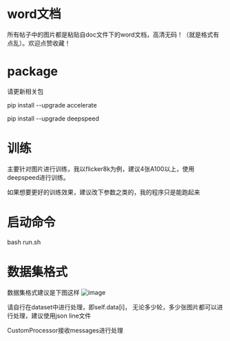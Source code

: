 # word文档
所有帖子中的图片都是粘贴自doc文件下的word文档，高清无码！（就是格式有点乱）。欢迎点赞收藏！

# package
请更新相关包

pip install --upgrade accelerate

pip install --upgrade deepspeed

# 训练
主要针对图片进行训练，我以flicker8k为例，建议4张A100以上，使用deepspeed进行训练。

如果想要更好的训练效果，建议改下参数之类的，我的程序只是能跑起来

# 启动命令
bash run.sh

# 数据集格式
数据集格式建议是下图这样
![image](https://github.com/user-attachments/assets/9c27bde7-7c6d-4e0d-bff4-ec928c2232eb)

请自行在dataset中进行处理，即self.data[i]， 无论多少轮，多少张图片都可以进行处理，建议使用json line文件

CustomProcessor接收messages进行处理

